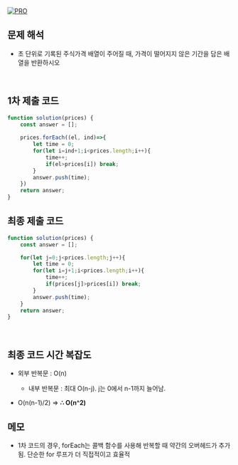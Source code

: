 [![PRO]][Link]

## 문제 해석

- 초 단위로 기록된 주식가격 배열이 주어질 때, 가격이 떨어지지 않은 기간을 담은 배열을 반환하시오

<br/>

## 1차 제출 코드
```js
function solution(prices) {
    const answer = [];
    
    prices.forEach((el, ind)=>{
        let time = 0;
        for(let i=ind+1;i<prices.length;i++){
            time++;
            if(el>prices[i]) break;
        }
        answer.push(time);
    })
    return answer;
}
```

## 최종 제출 코드
```js
function solution(prices) {
    const answer = [];

    for(let j=0;j<prices.length;j++){
        let time = 0;
        for(let i=j+1;i<prices.length;i++){
            time++;
            if(prices[j]>prices[i]) break;
        }
        answer.push(time);
    }
    return answer;
}
```

<br/>

## 최종 코드 시간 복잡도

- 외부 반복문 : O(n)
  - 내부 반복문 : 최대 O(n-j). j는 0에서 n-1까지 늘어남.

- O(n(n-1)/2) =>  **∴ O(n^2)**

## 메모
- 1차 코드의 경우, forEach는 콜백 함수를 사용해 반복할 때 약간의 오버헤드가 추가됨. 단순한 for 루프가 더 직접적이고 효율적
<!---------------------------------------------------------------------------->

[PRO]: https://github.com/GoSSaChin/algorithm-js/assets/107768516/67c43b52-bc3f-4571-a249-5519021afbb0
[Link]: https://school.programmers.co.kr/learn/courses/30/lessons/12913
